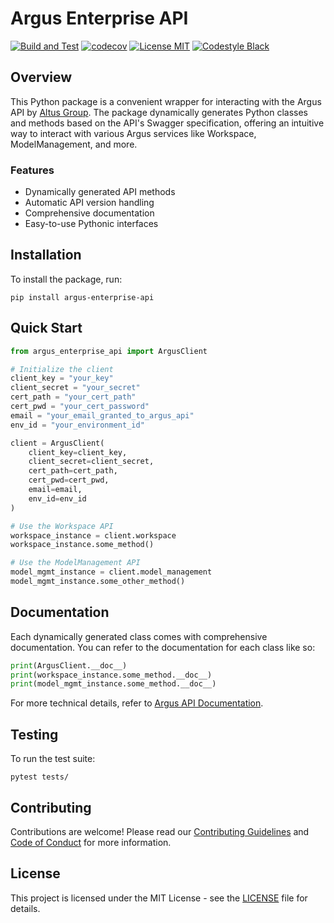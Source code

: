 # Argus Enterprise API

[![Build and Test](https://github.com/budaesandrei/argus-enterprise-api/actions/workflows/test_and_coverage.yml/badge.svg)](https://github.com/budaesandrei/argus-enterprise-api/actions/workflows/test_and_coverage.yml)
[![codecov](https://codecov.io/gh/budaesandrei/argus-enterprise-api/graph/badge.svg?token=2W281SPKSE)](https://codecov.io/gh/budaesandrei/argus-enterprise-api)
[![License MIT](https://img.shields.io/:license-MIT-blue.svg)](LICENSE)
[![Codestyle Black](https://img.shields.io/badge/code%20style-black-000000.svg)](https://github.com/psf/black)

## Overview

This Python package is a convenient wrapper for interacting with the Argus API by [Altus Group](https://www.altusgroup.com/). The package dynamically generates Python classes and methods based on the API's Swagger specification, offering an intuitive way to interact with various Argus services like Workspace, ModelManagement, and more.

### Features

- Dynamically generated API methods
- Automatic API version handling
- Comprehensive documentation
- Easy-to-use Pythonic interfaces

## Installation

To install the package, run:

```
pip install argus-enterprise-api
```

## Quick Start

```python
from argus_enterprise_api import ArgusClient

# Initialize the client
client_key = "your_key"
client_secret = "your_secret"
cert_path = "your_cert_path"
cert_pwd = "your_cert_password"
email = "your_email_granted_to_argus_api"
env_id = "your_environment_id"

client = ArgusClient(
    client_key=client_key,
    client_secret=client_secret,
    cert_path=cert_path,
    cert_pwd=cert_pwd,
    email=email,
    env_id=env_id
)

# Use the Workspace API
workspace_instance = client.workspace
workspace_instance.some_method()

# Use the ModelManagement API
model_mgmt_instance = client.model_management
model_mgmt_instance.some_other_method()
```

## Documentation

Each dynamically generated class comes with comprehensive documentation. You can refer to the documentation for each class like so:

```python
print(ArgusClient.__doc__)
print(workspace_instance.some_method.__doc__)
print(model_mgmt_instance.some_method.__doc__)
```

For more technical details, refer to [Argus API Documentation](https://cloud.altusplatform.com/help/index.htm).

## Testing

To run the test suite:

```
pytest tests/
```

## Contributing

Contributions are welcome! Please read our [Contributing Guidelines](CONTRIBUTING.md) and [Code of Conduct](CODE_OF_CONDUCT.md) for more information.

## License

This project is licensed under the MIT License - see the [LICENSE](LICENSE) file for details.
